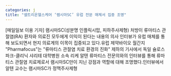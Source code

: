 ```yaml
---
categories: j
title: "셀트리온헬스케어 ‘램시마SC’ 유럽 전문 매체서 집중 조명"
---
```

[매일일보 이용 기자] 램시마SC(성분명 인플릭시맙, 피하주사제형) 처방이 류마티스 관절염(RA) 환자와 의료진 모두에게 이익이 된다는 내용의 의사 인터뷰가 유럽 매체를 통해 보도되면서 현지 의료계의 이목이 집중되고 있다.유럽 제약바이오 월간지 "Pharmafocus"는 "류마티스 관절염 치료 환경의 진화" 제하의 기사에서 독일 슐로스파크-클리닉 샤리테 대학병원 소속 리케 알텐 류마티스 전문의와의 인터뷰를 통해 류마티스 관절염 치료제로서 램시마SC만이 지닌 강점과 역할에 대해 조명했다.인터뷰에서 알텐 교수는 램시마SC가 정맥주사제형